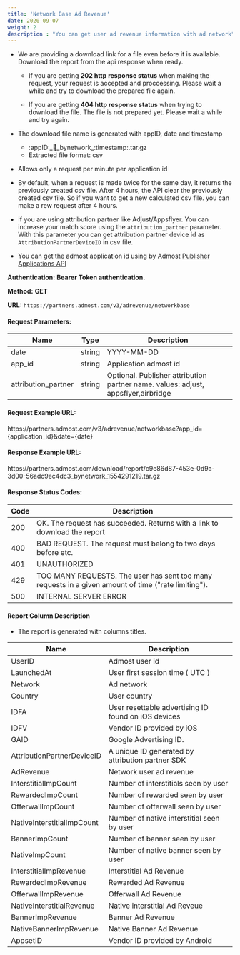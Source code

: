 ```yaml
---
title: 'Network Base Ad Revenue'
date: 2020-09-07
weight: 2
description : "You can get user ad revenue information with ad network"
---
```



- We are providing a download link for a file even before it is available. Download the report from the api response when ready.

    - If you are getting **202 http response status** when making the request, your request is accepted and proccessing. Please wait a while and try to download the prepared file again.
  
    - If you are getting **404 http response status** when trying to download the file. The file is not prepared yet. Please wait a while and try again.

- The download file name is generated with appID, date and timestamp
    - :appID:\_:date:\_bynetwork\_:timestamp:.tar.gz
    - Extracted file format: csv

- Allows only a request per minute per application id

- By default, when a request is made twice for the same day, it returns the previously created csv file. After 4 hours, the API clear the previously created csv file. So if you want to get a new calculated csv file. you can make a rew request after 4 hours. 

- If you are using attribution partner like Adjust/Appsflyer. You can increase your match score using the `attribution_partner` parameter. With this parameter you can get attribution partner device id as `AttributionPartnerDeviceID` in csv file.

- You can get the admost application id using by Admost [Publisher Applications API](https://admost.github.io/amrapi/publisher-app-api/)



**Authentication:** **Bearer Token authentication.**

**Method:** **GET**

**URL:** `https://partners.admost.com/v3/adrevenue/networkbase`

#### Request Parameters:

| Name                | Type   | Description                                                             |
| ------------------- | ------ | ----------------------------------------------------------------------- |
| date                | string | YYYY-MM-DD                                                              |
| app_id              | string | Application admost id                                                   |
| attribution_partner | string | Optional. Publisher attribution partner name. values: adjust, appsflyer,airbridge |

#### Request Example URL:

https:\//partners.admost.com/v3/adrevenue/networkbase?app_id={application_id}&date={date}

#### Response Example URL:

https:\//partners.admost.com/download/report/c9e86d87-453e-0d9a-3d00-56adc9ec4dc3_bynetwork_1554291219.tar.gz

#### Response Status Codes:

| Code | Description                                                                                         |
| ---- | --------------------------------------------------------------------------------------------------- |
| 200  | OK. The request has succeeded. Returns with a link to download the report                           |
| 400  | BAD REQUEST. The request must belong to two days before etc.                                        |
| 401  | UNAUTHORIZED                                                                                        |
| 429  | TOO MANY REQUESTS. The user has sent too many requests in a given amount of time ("rate limiting"). |
| 500  | INTERNAL SERVER ERROR                                                                               |

#### Report Column Description

- The report is generated with columns titles.

| Name                       | Description                                         |
| -------------------------- | --------------------------------------------------- |
| UserID                     | Admost user id                                      |
| LaunchedAt                 | User first session time ( UTC )                     |
| Network                    | Ad network                                          |
| Country                    | User country                                        |
| IDFA                       | User resettable advertising ID found on iOS devices |
| IDFV                       | Vendor ID provided by iOS                           |
| GAID                       | Google Advertising ID.                              |
| AttributionPartnerDeviceID | A unique ID generated by attribution partner SDK    |
| AdRevenue                  | Network user ad revenue                             |
| InterstitialImpCount       | Number of interstitials seen by user                |
| RewardedImpCount           | Number of rewarded seen by user                     |
| OfferwallImpCount          | Number of offerwall seen by user                    |
| NativeInterstitialImpCount | Number of native interstitial seen by user          |
| BannerImpCount             | Number of banner seen by user                       |
| NativeImpCount             | Number of native banner seen by user                |
| InterstitialImpRevenue     | Interstitial Ad Revenue                             |
| RewardedImpRevenue         | Rewarded Ad Revenue                                 |
| OfferwallImpRevenue        | Offerwall Ad Revenue                                |
| NativeInterstitialRevenue  | Native interstitial Ad Reveue                       |
| BannerImpRevenue           | Banner Ad Revenue                                   |
| NativeBannerImpRevenue     | Native Banner Ad Revenue                            |
| AppsetID                   | Vendor ID provided by Android                       |

